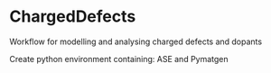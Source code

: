 # ChargedDefects
Workflow for modelling and analysing charged defects and dopants

Create python environment containing: ASE and Pymatgen